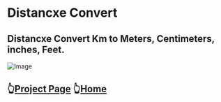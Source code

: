 # Distancxe Convert
## Distancxe Convert Km to Meters, Centimeters, inches, Feet.
![Image](https://lh3.googleusercontent.com/pw/AJFCJaWVpo_c7p6NyhDnWMxu3ml37JXG5tOgcTdpfwyvpglVNyPr8BQWzxU9KUJzuTFbj5IBXWSZDsKLKFjgx-l1LtbCnx5dJWNLlRlCAeR9FHgU1Z1t_sH4StZmwkABK5F-r4mICnqe37VhpXyFK57o1Me98gX1NC6tvmdF3owWAx4SXPnIqndoQtpwQzbuQm0w4nrSk8R_s3T2JO6b5GA7b7rMl9fG2N2DCVFOtAceSjLzJtaMqtlL-HlqahFmA7JpfgUB-pN8bsPyTsrPWSx8C-GV5VK2gSRhuML-LBMMbxp7GFXvXXNZcXaD9PZCKXJ9N4jmC32AXDO6UdcoJ_cUDo1LW7OUbVbKcJ6-LQjfDmMXQ004yTtSBeKBovKjwrrqeR9Sczlg5Nv3jn4pcfW4-EYplnQZ2Iqp4ifG645vHCZ9V3gNl9W9iZ0W6KNbEmWoDsxVk7gZy7OQPgJUO7Zjzd2ipIrcAoH7RnMA8l0HA_N2DKtRtce8VUieoHdsLbB4ZaD2sGlrBaLeb0QVl0qCp43UChwqE0qAlD9XWbcsJUT5a1jBaRHnfaEx_tBDD37JfmMAyL_VHkp7uAmBvPVDR5bGgbPkUPMYFo42erVttoqr36qMcdBg2ew7t5GA8lTNaKB80nvNy88Mh6J_SRx62qgmKMcllw4ibprAIGL1mNrioB5RDf-uedxPG3_nkg8mLdtNi2f_Yp_CLBndlLuDTA0Nwy69Rr10SyAfor2jbFudeqgzGGpvNm3OYNV67zhQLsmtbq_bjjoZ4cG4T5BsgguRveT6whMtDcu1fapVuEseZ38J91_eg5zn__MVQONy6YQsoOthYvw99XTby09i30NbzLnqJqGeCfHm1l0Yg76apMf6wwdB43vx8LsnTvYeNTaP67opuOfXMEFDcrR9dA=w320-h665-s-no?authuser=0)
##  👆[Project Page](https://github.com/pknatic/Android/tree/master) 👆[Home](https://github.com/pknatic)
